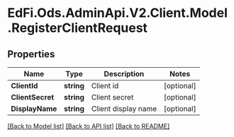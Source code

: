 # EdFi.Ods.AdminApi.V2.Client.Model.RegisterClientRequest

## Properties

Name | Type | Description | Notes
------------ | ------------- | ------------- | -------------
**ClientId** | **string** | Client id | [optional] 
**ClientSecret** | **string** | Client secret | [optional] 
**DisplayName** | **string** | Client display name | [optional] 

[[Back to Model list]](../README.md#documentation-for-models) [[Back to API list]](../README.md#documentation-for-api-endpoints) [[Back to README]](../README.md)

